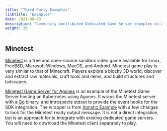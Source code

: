 ```yaml
---
title: "Third Party Examples"
linkTitle: "Examples"
date: 2021-09-09
description: "Community contributed Dedicated Game Server examples on Agones."
weight: 20
---
```


## Minetest

[Minetest](https://www.minetest.net/) is a free and open-source sandbox video game available for Linux, FreeBSD, Microsoft Windows, MacOS, and Android. Minetest game play is very similar to that of Minecraft. Players explore a blocky 3D world, discover and extract raw materials, craft tools and items, and build structures and ladscapes. 

[Minetest Game Server for Agones](https://github.com/paulhkim80/agones-example-minetest) is an example of the Minetest Game Server hosting on Kubernetes using Agones. It wraps the Minetest server with a [Go](https://golang.org) binary, and introspects stdout to provide the event hooks for the SDK integration. The wrapper is from [Xonotic Example](https://github.com/googleforgames/agones/blob/main/examples/xonotic/main.go) with a few changes to look for the Minetest ready output message. It is not a direct integration, but is an approach for to integrate with existing dedicated game servers. You will need to download the Minetest client separately to play.
